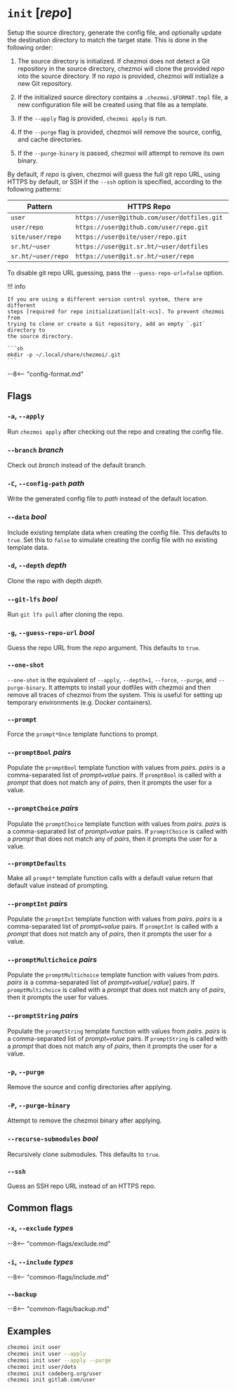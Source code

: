 # `init` [*repo*]

Setup the source directory, generate the config file, and optionally update the
destination directory to match the target state. This is done in the following
order:

1. The source directory is initialized. If chezmoi does not detect a Git
   repository in the source directory, chezmoi will clone the provided *repo*
   into the source directory. If no *repo* is provided, chezmoi will initialize
   a new Git repository.

2. If the initialized source directory contains a `.chezmoi.$FORMAT.tmpl` file,
   a new configuration file will be created using that file as a template.

3. If the `--apply` flag is provided, `chezmoi apply` is run.

4. If the `--purge` flag is provided, chezmoi will remove the source, config,
   and cache directories.

5. If the `--purge-binary` is passed, chezmoi will attempt to remove its own
   binary.

By default, if *repo* is given, chezmoi will guess the full git repo URL, using
HTTPS by default, or SSH if the `--ssh` option is specified, according to the
following patterns:

| Pattern            | HTTPS Repo                                  | SSH repo                           |
| ------------------ | ------------------------------------------- | ---------------------------------- |
| `user`             | `https://user@github.com/user/dotfiles.git` | `git@github.com:user/dotfiles.git` |
| `user/repo`        | `https://user@github.com/user/repo.git`     | `git@github.com:user/repo.git`     |
| `site/user/repo`   | `https://user@site/user/repo.git`           | `git@site:user/repo.git`           |
| `sr.ht/~user`      | `https://user@git.sr.ht/~user/dotfiles`     | `git@git.sr.ht:~user/dotfiles.git` |
| `sr.ht/~user/repo` | `https://user@git.sr.ht/~user/repo`         | `git@git.sr.ht:~user/repo.git`     |

To disable git repo URL guessing, pass the `--guess-repo-url=false` option.

!!! info

    If you are using a different version control system, there are different
    steps [required for repo initialization][alt-vcs]. To prevent chezmoi from
    trying to clone or create a Git repository, add an empty `.git` directory to
    the source directory.

    ```sh
    mkdir -p ~/.local/share/chezmoi/.git
    ```

--8<-- "config-format.md"

## Flags

### `-a`, `--apply`

Run `chezmoi apply` after checking out the repo and creating the config file.

### `--branch` *branch*

Check out *branch* instead of the default branch.

### `-C`, `--config-path` *path*

Write the generated config file to *path* instead of the default location.

### `--data` *bool*

Include existing template data when creating the config file. This defaults to
`true`. Set this to `false` to simulate creating the config file with no
existing template data.

### `-d`, `--depth` *depth*

Clone the repo with depth *depth*.

### `--git-lfs` *bool*

Run `git lfs pull` after cloning the repo.

### `-g`, `--guess-repo-url` *bool*

Guess the repo URL from the *repo* argument. This defaults to `true`.

### `--one-shot`

`--one-shot` is the equivalent of `--apply`, `--depth=1`, `--force`, `--purge`,
and `--purge-binary`. It attempts to install your dotfiles with chezmoi and then
remove all traces of chezmoi from the system. This is useful for setting up
temporary environments (e.g. Docker containers).

### `--prompt`

Force the `prompt*Once` template functions to prompt.

### `--promptBool` *pairs*

Populate the `promptBool` template function with values from *pairs*. *pairs* is
a comma-separated list of *prompt*`=`*value* pairs. If `promptBool` is called
with a *prompt* that does not match any of *pairs*, then it prompts the user for
a value.

### `--promptChoice` *pairs*

Populate the `promptChoice` template function with values from *pairs*. *pairs*
is a comma-separated list of *prompt*`=`*value* pairs. If `promptChoice` is
called with a *prompt* that does not match any of *pairs*, then it prompts the
user for a value.

### `--promptDefaults`

Make all `prompt*` template function calls with a default value return that
default value instead of prompting.

### `--promptInt` *pairs*

Populate the `promptInt` template function with values from *pairs*. *pairs* is
a comma-separated list of *prompt*`=`*value* pairs. If `promptInt` is called
with a *prompt* that does not match any of *pairs*, then it prompts the user for
a value.

### `--promptMultichoice` *pairs*

Populate the `promptMultichoice` template function with values from *pairs*.
*pairs* is a comma-separated list of *prompt*`=`*value*[`/`*value*] pairs. If
`promptMultichoice` is called with a *prompt* that does not match any of
*pairs*, then it prompts the user for values.

### `--promptString` *pairs*

Populate the `promptString` template function with values from *pairs*. *pairs*
is a comma-separated list of *prompt*`=`*value* pairs. If `promptString` is
called with a *prompt* that does not match any of *pairs*, then it prompts the
user for a value.

### `-p`, `--purge`

Remove the source and config directories after applying.

### `-P`, `--purge-binary`

Attempt to remove the chezmoi binary after applying.

### `--recurse-submodules` *bool*

Recursively clone submodules. This defaults to `true`.

### `--ssh`

Guess an SSH repo URL instead of an HTTPS repo.

## Common flags

### `-x`, `--exclude` *types*

--8<-- "common-flags/exclude.md"

### `-i`, `--include` *types*

--8<-- "common-flags/include.md"

### `--backup`

--8<-- "common-flags/backup.md"

## Examples

```sh
chezmoi init user
chezmoi init user --apply
chezmoi init user --apply --purge
chezmoi init user/dots
chezmoi init codeberg.org/user
chezmoi init gitlab.com/user
```

[alt-vcs]: /user-guide/advanced/customize-your-source-directory.md#use-a-different-version-control-system-to-git
